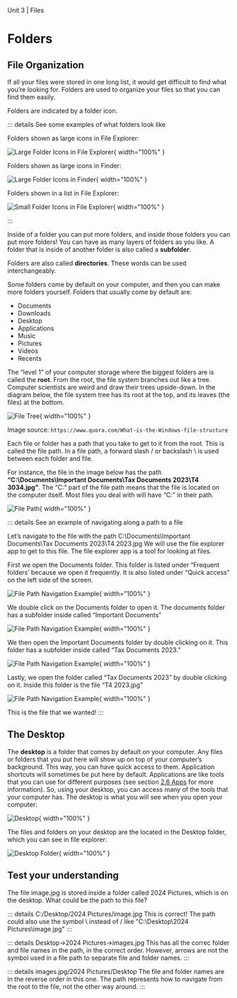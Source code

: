 Unit 3 | Files

# Folders

## File Organization

If all your files were stored in one long list, it would get difficult to find what you’re looking for. Folders are used to organize your files so that you can find them easily.

Folders are indicated by a folder icon.

::: details See some examples of what folders look like

Folders shown as large icons in File Explorer:

![Large Folder Icons in File Explorer](/course/3-file-system/folders-1.png){ width="100%" }

Folders shown as large icons in Finder:

![Large Folder Icons in Finder](/course/3-file-system/folders-2.png){ width="100%" }

Folders shown in a list in File Explorer:

![Small Folder Icons in File Explorer](/course/3-file-system/folders-3.png){ width="100%" }

:::

Inside of a folder you can put more folders, and inside those folders you can put more folders! You can have as many layers of folders as you like. A folder that is inside of another folder is also called a **subfolder**.

Folders are also called **directories**. These words can be used interchangeably.

Some folders come by default on your computer, and then you can make more folders yourself. Folders that usually come by default are:

- Documents
- Downloads
- Desktop
- Applications
- Music
- Pictures
- Videos
- Recents

The “level 1” of your computer storage where the biggest folders are is called the **root**. From the root, the file system branches out like a tree. Computer scientists are weird and draw their trees upside-down. In the diagram below, the file system tree has its root at the top, and its leaves (the files) at the bottom.

![File Tree](/course/3-file-system/file-tree.png){ width="100%" }

Image source: `https://www.quora.com/What-is-the-Windows-file-structure`

Each file or folder has a path that you take to get to it from the root. This is called the file path. In a file path, a forward slash / or backslash \ is used between each folder and file.

For instance, the file in the image below has the path **“C:\Documents\Important Documents\Tax Documents 2023\T4 3034.jpg”**. The “C:” part of the file path means that the file is located on the computer itself. Most files you deal with will have “C:” in their path.

![File Path](/course/3-file-system/file-path.png){ width="100%" }

::: details See an example of navigating along a path to a file

Let’s navigate to the file with the path C:\Documents\Important Documents\Tax Documents 2023\T4 2023.jpg
We will use the file explorer app to get to this file. The file explorer app is a tool for looking at files.

First we open the Documents folder. This folder is listed under “Frequent folders’ because we open it frequently. It is also listed under “Quick access” on the left side of the screen.

![File Path Navigation Example](/course/3-file-system/file-path-nav-example1.png){ width="100%" }

We double click on the Documents folder to open it. The documents folder has a subfolder inside called “Important Documents”

![File Path Navigation Example](/course/3-file-system/file-path-nav-example2.png){ width="100%" }

We then open the Important Documents folder by double clicking on it. This folder has a subfolder inside called “Tax Documents 2023.”

![File Path Navigation Example](/course/3-file-system/file-path-nav-example3.png){ width="100%" }

Lastly, we open the folder called “Tax Documents 2023” by double clicking on it. Inside this folder is the file “T4 2023.jpg”

![File Path Navigation Example](/course/3-file-system/file-path-nav-example4.png){ width="100%" }

This is the file that we wanted!
:::

## The Desktop

The **desktop** is a folder that comes by default on your computer. Any files or folders that you put here will show up on top of your computer’s background. This way, you can have quick access to them. Application shortcuts will sometimes be put here by default. Applications are like tools that you can use for different purposes (see section [2.6 Apps](../2-apps-and-internet/2.6-apps.md) for more information). So, using your desktop, you can access many of the tools that your computer has.
The desktop is what you will see when you open your computer:

![Desktop](/course/3-file-system/desktop1.png){ width="100%" }

The files and folders on your desktop are the located in the Desktop folder, which you can see in file explorer:

![Desktop Folder](/course/3-file-system/desktop2.png){ width="100%" }

## Test your understanding

The file image.jpg is stored inside a folder called 2024 Pictures, which is on the desktop. What could be the path to this file?

::: details C:/Desktop/2024 Pictures/image.jpg
This is correct! The path could also use the symbol \ instead of / like "C:\Desktop\2024 Pictures\image.jpg"
:::

::: details Desktop->2024 Pictures->images.jpg
This has all the correc folder and file names in the path, in the correct order. However, arrows are not the symbol used in a file path to separate file and folder names.
:::

::: details images.jpg/2024 Pictures/Desktop
The file and folder names are in the reverse order in this one. The path represents how to navigate from the root to the file, not the other way around.
:::
